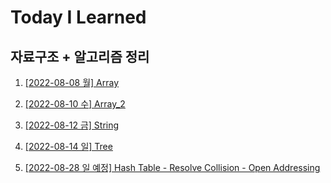 # Today I Learned
## 자료구조 + 알고리즘 정리

1. [[2022-08-08 월] Array](/Algorithm/0808_Array.md)

2. [[2022-08-10 수] Array_2](/Algorithm/0810_Array_2.md)

3. [[2022-08-12 금] String](/Algorithm/0812_String.md)

4. [[2022-08-14 일] Tree](https://github.com/kimsixsue/CS-Study/blob/master/kimsixsue/Tree.md)

5. [[2022-08-28 일 예정] Hash Table - Resolve Collision - Open Addressing](https://github.com/kimsixsue/CS-Study/blob/master/kimsixsue/Open_Addressing.md)
